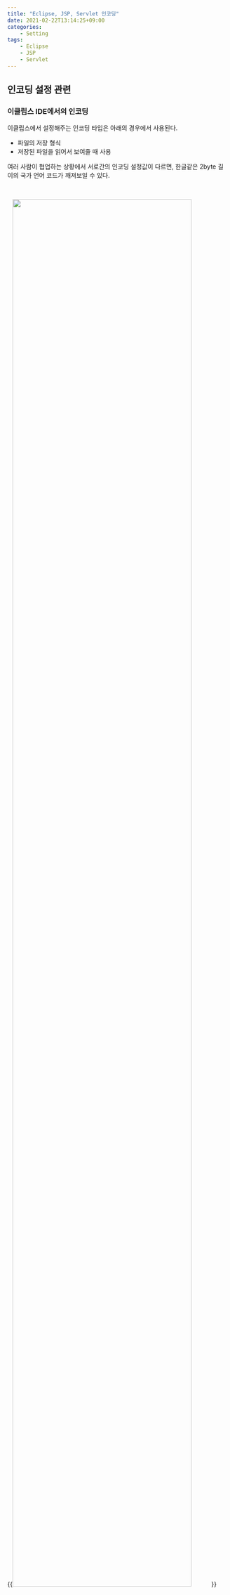 ```yaml
---
title: "Eclipse, JSP, Servlet 인코딩"
date: 2021-02-22T13:14:25+09:00
categories:
    - Setting
tags:
    - Eclipse
    - JSP
    - Servlet
---
```


## 인코딩 설정 관련

### 이클립스 IDE에서의 인코딩

이클립스에서 설정해주는 인코딩 타입은 아래의 경우에서 사용된다.
- 파일의 저장 형식
- 저장된 파일을 읽어서 보여줄 때 사용

여러 사람이 협업하는 상황에서 서로간의 인코딩 설정값이 다르면, 한글같은 2byte 길이의 국가 언어 코드가 깨져보일 수 있다.

<br/>

{{<image src="/images/2021-02-22-eclipse-jsp-servlet-encoding/setting1.png" width="90%" caption="이클립스 인코딩 설정">}}

1. window → Preferences에 들어가서 "encoding" 검색
1. General → Workspace에 들어가서 "Text file encoding" 설정에서 타입을 UTF-8로 변경

<br/>

### JSP의 인코딩

```jsp
<%@ page language="java" contentType="text/html; charset=UTF-8"
    pageEncoding="UTF-8"%>
```

**JSP 파일은 파일 내의 코드에서 자신을 어떤 인코딩 타입으로 저장할지 정한다.**      
이클립스 환경설정에서 JSP 파일의 인코딩 타입을 설정하면 **이후부터** JSP 파일을 생성할 때 인코딩과 관련한 코드를 설정한 타입으로 하여 생성한다.

<br/>

{{<image src="/images/2021-02-22-eclipse-jsp-servlet-encoding/setting2.png" width="90%" caption="JSP 파일 인코딩 설정">}}

1. window → Preferences에 들어가서 "encoding" 검색
1. Web → JSP Files에 들어가서 "Encoding" 설정에서 타입을 UTF-8로 변경

> JSP 파일 인코딩 설정과 별도로 CSS, HTML파일 또한 위와 같은 방법으로 설정해준다.

<br/>

{{% h4 %}}
pageEncoding (JSP 파일 저장관련)
{{% /h4 %}}

pageEncoding 타입은 어떠한 타입으로 인코딩해서 저장할지, 어떠한 타입으로 디코딩해서 출력할지를 저장해주는 설정이다.
pageEncoding 설정이 누락되었다면 JSP 파일에서 서블릿 파일로 변환될때 한글문자가 깨지게됨을 유의한다.

<br/>

{{% h4 %}}
contentType (클라이언트 전송 관련)
{{% /h4 %}}

JSP 파일이 서블릿 파일로 변환되고, 서블릿 파일이 클라이언트(브라우저)에게 html을 전송해줄 것이다.       
전송해줄 때, html 내부의 문자열들을 인코딩하는 타입을 지정해주는 부분이 contentType이다.        
contentType에 설정된 타입으로 인코딩하여 데이터를 전송하면서 http 헤더에 contentType을 명시해주는데 브라우저는 헤더의 contentType에 설정된 타입으로 디코딩하여 브라우저에 출력한다.
> contentType에 인코딩 타입이 지정되어있으면 &lt;html&gt;태그 내의 &lt;meta&gt;태그에 지정된 인코딩 타입은 무시된다.

위의 방법 대신 자바 코드 상에서 contentType을 설정해주고자 한다면, `HttpServletResponse` 객체를 반환하는 부분에서 `setContentType`메서드를 사용하면 된다. `setContentType`메서드를 통한 설정은 응답 객체에 대한 출력 스트림을 열기전에 적용되어야함을 유념한다.
```java
//contentType 설정
response.setContentType("text/html;charset=UTF-8");

//응답에 대한 출력 스트림
response.getWriter()
    .print("<h2>테스트</h2>");
    .close();
```

<br/>

{{% h4 %}}
인코딩 설정 순위
{{% /h4 %}}

| target | description |
|:-------|:------------|
| IDE/ Tomcat | <ol><li>pageEncoding</li><li>contentType의 charset 참조 (pageEncoding이 없는 경우)</li><li>시스템 디폴트 설정 참조 (charset 없는 경우)</li></ol> |
| 브라우저 | <ol><li>contentType의 charset</li><li>&lt;html&gt;태그 내의 &lt;meta&gt;태그 참조 (contentType의 charset이 없는 경우)</li><li>브라우저 디폴트 설정 참조 (&lt;meta&gt;태그 없는 경우)</li></ol> |


<br/>

### 서블릿의 인코딩

{{% h4 %}}
POST request에 대한 인코딩 타입
{{% /h4 %}}

클라이언트에서 POST로 데이터를 request하는 경우 아래의 순으로 실행된다.
1. 클라이언트에서 서버로 데이터를 보내는 경우에는 `contentType`에 지정했던 타입으로 인코딩하여 전송한다.
1. WAS에서는 받은 데이터를 시스템 디폴트 인코딩 타입으로 디코딩하여 request 객체를 생성한다.<sup>[[1]](#footnote_1)</sup>

<br/>

디폴트 인코딩 타입이 UTF-8로 되어있지않다면 디코딩 시 한글이 깨지므로 서블릿 코드 상에서 별도의 처리를 진행해야한다.        
아래의 코드를 서블릿의 `HttpServletRequest` 객체를 받아오는 메서드내에 포함하면되나 DRY 원칙을 위배하므로 필터에 적용해주도록한다.
```java
request.setCharacterEncoding("UTF-8");
```

<br/>

{{% h4 %}}
GET request에 대한 인코딩 타입
{{% /h4 %}}

클라이언트에서 GET으로 데이터를 넘기는 경우 요청 데이터가 URL뒤에 붙어 전송된다.
URI 디폴트 인코딩 방식이 UTF-8로 구성되어있지 않은 경우 한글이 깨지는데 아래의 방법으로 인코딩을 설정할 수 있다.

{{% h5 %}}1. request.setCharacterEncoding 메서드를 사용하도록 설정{{% /h5 %}}

`server.xml` 파일의 &lt;Connector&gt;태그(현재 사용하고 있는 포트가 지정된 태그) 내에 `useBodyEncodingForURI`를 true로 설정한다. 이렇게 설정하면 POST 객체 처럼 다룰 수 있다.

```xml
<Connector useBodyEncodingForURI="true" connectionTimeout="20000" 
 port="80" protocol="HTTP/1.1" redirectPort="8443" />
```

{{% h5 %}}2. URI 인코딩 타입을 고정{{% /h5 %}}

`server.xml` 파일의 &lt;Connector&gt;태그(현재 사용하고 있는 포트가 지정된 태그) 내에 `URIEncoding`을 UTF-8로 설정한다. 이렇게 설정하면 모든 URI에 대한 인코딩을 설정한 타입으로 강제하게 된다.

```xml
<Connector URIEncoding="UTF-8" port="80" protocol="HTTP/1.1" redirectPort="8443" />
```

<br/>

## footnote

<a name="footnote_1">[1]</a> 디폴트 인코딩 타입은 WAS의 버전마다 다르다.         

<br/>

## References

- [https://codevang.tistory.com/196](https://codevang.tistory.com/196)